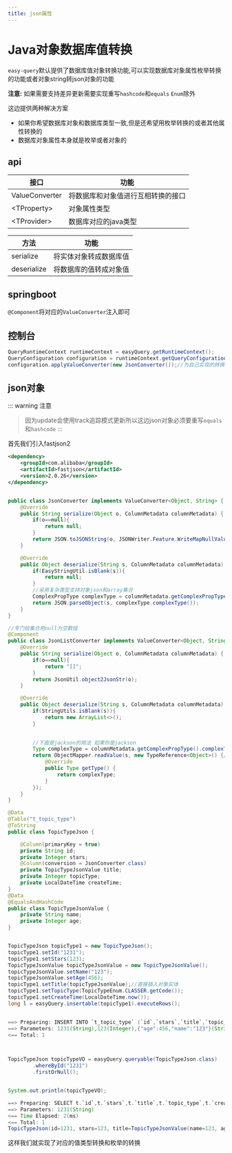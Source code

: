 ```yaml
---
title: json属性
---
```


# Java对象数据库值转换
`easy-query`默认提供了数据库值对象转换功能,可以实现数据库对象属性枚举转换的功能或者对象string转json对象的功能

**注意:** 如果需要支持差异更新需要实现重写`hashcode`和`equals` `Enum`除外

这边提供两种解决方案
- 如果你希望数据库对象和数据库类型一致,但是还希望用枚举转换的或者其他属性转换的
- 数据库对象属性本身就是枚举或者对象的

## api

接口  | 功能  
---  | --- 
ValueConverter  | 将数据库和对象值进行互相转换的接口
\<TProperty>  | 对象属性类型
\<TProvider>  | 数据库对应的java类型


方法  | 功能  
---  | --- 
serialize  | 将实体对象转成数据库值
deserialize  | 将数据库的值转成对象值
## springboot
`@Component`将对应的`ValueConverter`注入即可
## 控制台
```java
QueryRuntimeContext runtimeContext = easyQuery.getRuntimeContext();
QueryConfiguration configuration = runtimeContext.getQueryConfiguration();
configuration.applyValueConverter(new JsonConverter());//为自己实现的转换器
```

## json对象
::: warning 注意
> 因为update会使用track追踪模式更新所以这边json对象必须要重写`equals`和`hashcode`
:::

首先我们引入fastjson2
```xml
<dependency>
    <groupId>com.alibaba</groupId>
    <artifactId>fastjson</artifactId>
    <version>2.0.26</version>
</dependency>
```

```java

public class JsonConverter implements ValueConverter<Object, String> {
    @Override
    public String serialize(Object o, ColumnMetadata columnMetadata) {
        if(o==null){
            return null;
        }
        return JSON.toJSONString(o, JSONWriter.Feature.WriteMapNullValue, JSONWriter.Feature.WriteNullListAsEmpty, JSONWriter.Feature.WriteNullStringAsEmpty);
    }

    @Override
    public Object deserialize(String s, ColumnMetadata columnMetadata) {
        if(EasyStringUtil.isBlank(s)){
            return null;
        }
        //采用复杂类型支持对象json和array集合
        ComplexPropType complexType = columnMetadata.getComplexPropType();
        return JSON.parseObject(s, complexType.complexType());
    }
}

//专门给集合用null为空数组
@Component
public class JsonListConverter implements ValueConverter<Object, String> {
    @Override
    public String serialize(Object o, ColumnMetadata columnMetadata) {
        if(o==null){
            return "[]";
        }
        return JsonUtil.object2JsonStr(o);
    }

    @Override
    public Object deserialize(String s, ColumnMetadata columnMetadata) {
        if(StringUtils.isBlank(s)){
            return new ArrayList<>();
        }
        

        //下面是jackson的用法 如果你是jackson
        Type complexType = columnMetadata.getComplexPropType().complexType();
        return ObjectMapper.readValue(s, new TypeReference<Object>() {//异常自行处理
            @Override
            public Type getType() {
                return complexType;
            }
        });
    }
}

@Data
@Table("t_topic_type")
@ToString
public class TopicTypeJson {

    @Column(primaryKey = true)
    private String id;
    private Integer stars;
    @Column(conversion = JsonConverter.class)
    private TopicTypeJsonValue title;
    private Integer topicType;
    private LocalDateTime createTime;
}
@Data
@EqualsAndHashCode
public class TopicTypeJsonValue {
    private String name;
    private Integer age;
}


TopicTypeJson topicType1 = new TopicTypeJson();
topicType1.setId("1231");
topicType1.setStars(123);
TopicTypeJsonValue topicTypeJsonValue = new TopicTypeJsonValue();
topicTypeJsonValue.setName("123");
topicTypeJsonValue.setAge(456);
topicType1.setTitle(topicTypeJsonValue);//直接插入对象实体
topicType1.setTopicType(TopicTypeEnum.CLASSER.getCode());
topicType1.setCreateTime(LocalDateTime.now());
long l = easyQuery.insertable(topicType1).executeRows();


==> Preparing: INSERT INTO `t_topic_type` (`id`,`stars`,`title`,`topic_type`,`create_time`) VALUES (?,?,?,?,?)
==> Parameters: 1231(String),123(Integer),{"age":456,"name":"123"}(String),9(Integer),2023-05-23T22:40:18.698(LocalDateTime)
<== Total: 1



TopicTypeJson topicTypeVO = easyQuery.queryable(TopicTypeJson.class)
        .whereById("1231")
        .firstOrNull();


System.out.println(topicTypeVO);

==> Preparing: SELECT t.`id`,t.`stars`,t.`title`,t.`topic_type`,t.`create_time` FROM `t_topic_type` t WHERE t.`id` = ? LIMIT 1
==> Parameters: 1231(String)
<== Time Elapsed: 2(ms)
<== Total: 1
TopicTypeJson(id=1231, stars=123, title=TopicTypeJsonValue(name=123, age=456), topicType=9, createTime=2023-05-23T22:40:19)
```

这样我们就实现了对应的值类型转换和枚举的转换

